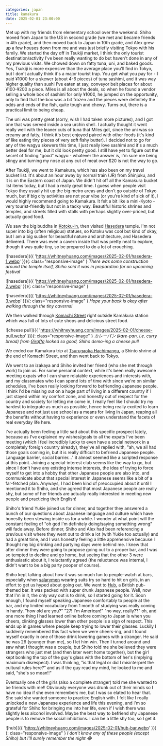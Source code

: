```yaml
---
categories: japan
title: kamakura
date: 2025-02-01 23:00:00
---
```


Met up with my friends from elementary school over the weekend. Shiho moved from Japan to the US in second grade (we met and became friends in 4th grade), and then moved back to Japan in 10th grade, and Alex grew up a few houses down from me and was just briefly visiting Tokyo with his family. We started the day off in Tsukiji market, I think the only tourist destination/activity I've been really wanting to do but haven't done in any of my previous visits. We chowed down on fatty tuna, uni, and baked goods. Yes, Tsukiji is more expensive than the average place you'll find in Tokyo, but I don't actually think it's a major tourist trap. You get what you pay for - I paid ¥1000 for a skewer (about 4-6 pieces) of tuna sashimi, and it was way higher quality than sushi I've eaten at say, conveyor belt places for about ¥100-¥200 a piece. Miles is all about the deals, so when he found a vendor selling a whole box of sashimi for only ¥1000, he jumped on the opportunity, only to find that the box was a bit frozen and the pieces were definitely the odds and ends of the fish, quite tough and chewy. Turns out, there is a practical limit to being cheap.

The uni was pretty great (sorry, wish I had taken more pictures), and I got one that was served inside a sea urchin shell. I actually thought it went really well with the leaner cuts of tuna that Miles got, since the uni was so creamy and fatty, I think it's best enjoyed paired with other foods (it's kind of like eating tiny pieces of very soft fishy butter). I decided not to go for any of the wagyu skewers this time, I just really love sashimi and it's a much better deal for me, but it did look pretty good. I still have yet to figure out the secret of finding "good" wagyu - whatever the answer is, I'm sure me being stingy and turning my nose at any cut of meat over $20 is not the way to go.

After Tsukiji, we went to Kamakura, which has also been on my travel bucket list. It's about an hour away by normal train (JR) from Shinjuku, and it is on the Eastern coast of Japan. We didn't hit off all the Kamakura bucket list items today, but I had a really great time. I guess when people visit Tokyo they usually hit up the big metro areas and don't go outside of Tokyo much, but if big city activities are not your vibe (or you're kind of sick of it), I would highly recommend going to Kamakura. It felt a bit like a mini-Kyoto - very tourist-friendly but not in a tacky way. Beautiful historic shrines and temples, and streets filled with stalls with perhaps slightly over-priced, but actually good food. 

We saw the big buddha in [Kotoku-in](https://maps.app.goo.gl/nyp2Ev132hQ3jMdP7), then visited [Hasedera](https://maps.app.goo.gl/yHe4wcGtPe3G7ptY8) temple. I'm not super into big (often religious) statues, so Kotoku was cool but kind of okay, but I am a big sucker for beautiful nature and architecture, and Hasedera delivered. There was even a cavern inside that was pretty neat to explore, though it was quite tiny, so be prepared to do a lot of crouching.

![hasedera]({{ 'https://whitneyhuang.com/images/2025-02-01/hasedera-1.webp' }}){: class="responsive-image" }
_There was some construction around the temple itself, Shiho said it was in preparation for an upcoming festival_

![hasedera]({{ 'https://whitneyhuang.com/images/2025-02-01/hasedera-2.webp' }}){: class="responsive-image" }

![hasedera]({{ 'https://whitneyhuang.com/images/2025-02-01/hasedera-3.webp' }}){: class="responsive-image" }
_Hope your back is okay after walking through the tiny caverns!_

We then walked through [Komachi Street](https://maps.app.goo.gl/yeoouaqF3KTowjR48) right outside Kamakura station which was full of lots of cute shops and delicious street food.

![cheese pull]({{ 'https://whitneyhuang.com/images/2025-02-01/cheese-pull.webp' }}){: class="responsive-image" }
_カレーパン (kare-pan, i.e. curry bread) from [Giraffa](https://maps.app.goo.gl/iTmNkXdbca2TT3Ai8) looked so good, Shiho demo-ing a cheese pull_

We ended our Kamakura trip at [Tsurugaoka Hachimangu](https://maps.app.goo.gl/MDMrDv8QeA7SGrbU9), a Shinto shrine at the end of Komachi Street, and then went back to Tokyo.

We went to an izakaya and Shiho invited her friend (who she met through work) to join us. For some personal context, while it's been really awesome meeting expats who I can share relatable experiences and interests with, and my classmates who I can spend lots of time with since we're on similar schedules, I've been really looking forward to befriending Japanese people. I think I'd be missing out on a huge part of living in a different country if I just stayed within my comfort zone, and honestly out of respect for the country and society for letting me come in, I really feel like I should try my hardest to integrate as much as possible, hence being really excited to learn Japanese and not just use school as a means for living in Japan, reaping all the benefits without having to experience or even understand the facets of real everyday life here.

I've actually been feeling a little sad about this specific prospect lately, because as I've explained my wishes/goals to all the expats I've been meeting (which I feel incredibly lucky to even have a social network in a completely foreign country already), they've all replied with, "ah, we all had those goals coming in, but it is really difficult to befriend Japanese people. Language barrier, social barrier..." it almost seemed like a scripted response at this point. Joining a special-interest club seems like the way to go, but since I don't have any existing intense interests, the idea of trying to force myself to get into a hobby that other Japanese people are also into, and communicate about that special interest in Japanese seems like a bit of a far-fetched plan. Anyways, I had been kind of preoccupied about it until I mentioned it to Shiho, and she agreed that most Japanese people are really shy, but some of her friends are actually really interested in meeting new people and practicing their English!

Shiho's friend Yukie joined us for dinner, and together they answered a bunch of our questions about Japanese language and culture which have honestly been stewing inside us for a while. I wonder at what point will the constant feeling of "oh god I'm definitely doing/saying something wrong" will fade away. Before dinner, Shiho and Alex had been referencing a previous visit where they went out to drink a lot (with Yukie too actually) and had a great time, and I was honestly feeling a little apprehensive because I thought my big drinking and partying days were behind me. I knew that after dinner they were going to propose going out to a proper bar, and I was so tempted to decline and go home, but seeing that the other 3 were enthusiastic about it, I reluctantly agreed (the reluctance was internal, I didn't want to be a big party pooper of course).

Shiho kept talking about how it was so much fun to people-watch at bars, especially when [salarymen](https://en.wikipedia.org/wiki/Salaryman) wearing suits try so hard to hit on girls, in an effort to get us hyped about going out. We went to [Hub](https://maps.app.goo.gl/JZBRbQpezTNmB6xj6), a British pub-themed bar. It was packed with super drunk Japanese people. Well, now that I'm in it, the only way out is to drink, so I started going for it. Soon enough, I found myself speaking Japanese comfortably to people at the bar, and my limited vocabulary from 1 month of studying was really coming in handy. "how old are you?" "27! I'm American!" "no way, really??" oh, and one more thing I had learned online before coming to Japan is when you cheers, clinking glasses lower than other people is a sign of respect. This ends up in games where people keep trying to lower their glasses. Luckily I suddenly remembered this fact when we were cheers-ing, and I found myself exactly in one of those drink lowering games with a stranger. He said he was 26 (younger than me), so I let him win. Then I turned around and saw what I thought was a couple, but Shiho told me she believed they were strangers who just met (and then later went home together), but the girl kept bonking the top of the guy's glass with the bottom of her's (implying maximum disrespect). I was thinking, "is that legal or did I misinterpret the cultural rules here?" and as if the guy read my mind, he looked to me and said, "she's so mean!!"

Eventually one of the girls (also a complete stranger) told me she wanted to be friends with me!! Obviously everyone was drunk out of their minds so I have no idea if she even remembers me, but I was so elated to hear that. She said she wanted someone to practice English with. I felt like I really unlocked a new Japanese experience and life this evening, and I'm so grateful for Shiho for bringing me into her life, even if I wish there was slightly less alcohol involved. Maybe the best way to befriend shy Japanese people is to remove the social inhibitions. I can be a little shy too, so I get it.

![hub]({{ 'https://whitneyhuang.com/images/2025-02-01/hub-bar.webp' }}){: class="responsive-image" }
_I don't know any of these people (except Shiho) but I'll surely remember the night 😂_